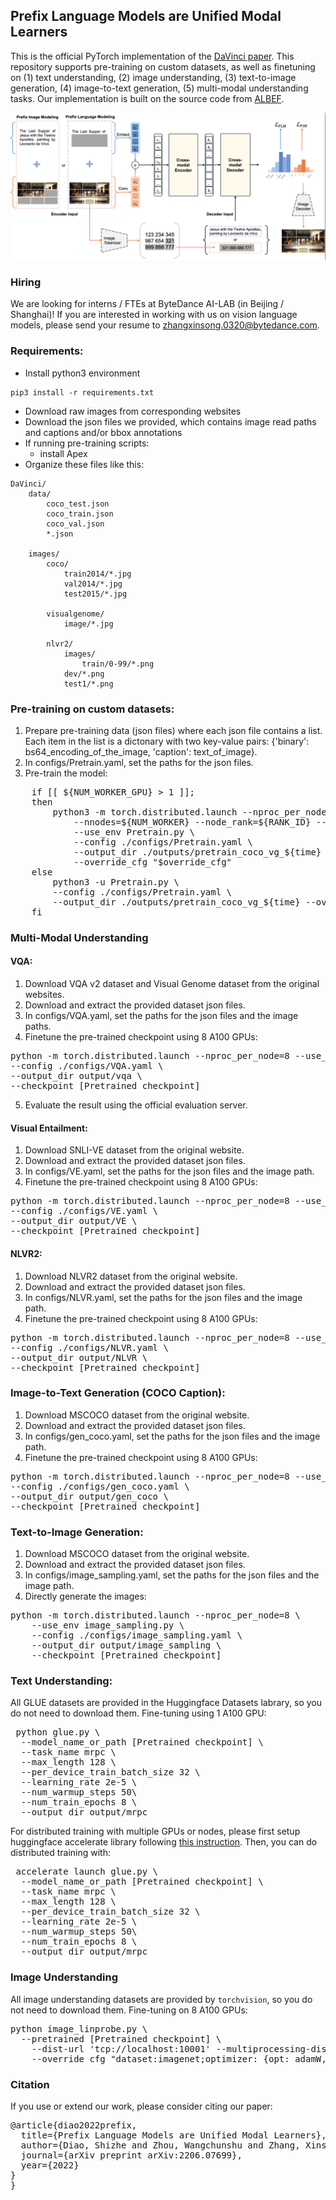 ## Prefix Language Models are Unified Modal Learners

This is the official PyTorch implementation of the <a href="https://arxiv.org/abs/2206.07699">DaVinci paper</a>. 
This repository supports pre-training on custom datasets, as well as finetuning on (1) text understanding, (2) image understanding, (3) text-to-image generation, (4) image-to-text generation, (5) multi-modal understanding tasks.
Our implementation is built on the source code from <a href="https://github.com/salesforce/ALBEF">ALBEF</a>.

<img src="img.png" width="600">

### Hiring
We are looking for interns / FTEs at ByteDance AI-LAB (in Beijing / Shanghai)! 
If you are interested in working with us on vision language models, please send your resume to zhangxinsong.0320@bytedance.com.

### Requirements:
- Install python3 environment
```angular2html
pip3 install -r requirements.txt
```
- Download raw images from corresponding websites
- Download the json files we provided, which contains image read paths and captions and/or bbox annotations
- If running pre-training scripts: 
  - install Apex
- Organize these files like this:  
```angular2html
DaVinci/
    data/
        coco_test.json
        coco_train.json
        coco_val.json
        *.json

    images/
        coco/
            train2014/*.jpg
            val2014/*.jpg
            test2015/*.jpg
        
        visualgenome/
            image/*.jpg
        
        nlvr2/
            images/
                train/0-99/*.png
            dev/*.png
            test1/*.png
```


### Pre-training on custom datasets:
1. Prepare pre-training data (json files) where each json file contains a list. Each item in the list is a dictonary with two key-value pairs: {'binary': bs64_encoding_of_the_image, 'caption': text_of_image}. 
2. In configs/Pretrain.yaml, set the paths for the json files.
3. Pre-train the model:
<pre>
    if [[ ${NUM_WORKER_GPU} > 1 ]];
    then
        python3 -m torch.distributed.launch --nproc_per_node=${NUM_WORKER_GPU}  \
            --nnodes=${NUM_WORKER} --node_rank=${RANK_ID} --master_addr=${WORKER_0_HOST} --master_port=${WORKER_0_PORT}\
            --use_env Pretrain.py \
            --config ./configs/Pretrain.yaml \
            --output_dir ./outputs/pretrain_coco_vg_${time} \
            --override_cfg "$override_cfg"
    else
        python3 -u Pretrain.py \
        --config ./configs/Pretrain.yaml \
        --output_dir ./outputs/pretrain_coco_vg_${time} --override_cfg "$override_cfg"
    fi
</pre>

### Multi-Modal Understanding 
#### VQA:
1. Download VQA v2 dataset and Visual Genome dataset from the original websites.
2. Download and extract the provided dataset json files.
3. In configs/VQA.yaml, set the paths for the json files and the image paths.
4. Finetune the pre-trained checkpoint using 8 A100 GPUs:
<pre>python -m torch.distributed.launch --nproc_per_node=8 --use_env VQA.py \
--config ./configs/VQA.yaml \
--output_dir output/vqa \
--checkpoint [Pretrained checkpoint]</pre> 
5. Evaluate the result using the official evaluation server.

#### Visual Entailment:
1. Download SNLI-VE dataset from the original website.
2. Download and extract the provided dataset json files.
3. In configs/VE.yaml, set the paths for the json files and the image path.
4. Finetune the pre-trained checkpoint using 8 A100 GPUs:
<pre>python -m torch.distributed.launch --nproc_per_node=8 --use_env VE.py \
--config ./configs/VE.yaml \
--output_dir output/VE \
--checkpoint [Pretrained checkpoint]</pre> 

#### NLVR2:
1. Download NLVR2 dataset from the original website.
2. Download and extract the provided dataset json files.
3. In configs/NLVR.yaml, set the paths for the json files and the image path.
4. Finetune the pre-trained checkpoint using 8 A100 GPUs:
<pre>python -m torch.distributed.launch --nproc_per_node=8 --use_env NLVR.py \
--config ./configs/NLVR.yaml \
--output_dir output/NLVR \
--checkpoint [Pretrained checkpoint]</pre> 


### Image-to-Text Generation (COCO Caption):
1. Download MSCOCO dataset from the original website.
2. Download and extract the provided dataset json files.
3. In configs/gen_coco.yaml, set the paths for the json files and the image path.
4. Finetune the pre-trained checkpoint using 8 A100 GPUs:
<pre>python -m torch.distributed.launch --nproc_per_node=8 --use_env gen_coco.py \
--config ./configs/gen_coco.yaml \
--output_dir output/gen_coco \
--checkpoint [Pretrained checkpoint]</pre> 

### Text-to-Image Generation:
1. Download MSCOCO dataset from the original website.
2. Download and extract the provided dataset json files.
3. In configs/image_sampling.yaml, set the paths for the json files and the image path.
4. Directly generate the images:
<pre>
python -m torch.distributed.launch --nproc_per_node=8 \
    --use_env image_sampling.py \
    --config ./configs/image_sampling.yaml \
    --output_dir output/image_sampling \
    --checkpoint [Pretrained checkpoint]
</pre>

### Text Understanding:
All GLUE datasets are provided in the Huggingface Datasets labrary, so you do not need to download them. Fine-tuning using 1 A100 GPU:

<pre> python glue.py \
  --model_name_or_path [Pretrained checkpoint] \
  --task_name mrpc \
  --max_length 128 \
  --per_device_train_batch_size 32 \
  --learning_rate 2e-5 \
  --num_warmup_steps 50\
  --num_train_epochs 8 \
  --output_dir output/mrpc</pre> 

For distributed training with multiple GPUs or nodes, please first setup huggingface accelerate library following [this instruction](https://github.com/huggingface/transformers/tree/main/examples/pytorch/text-classification). Then, you can do distributed training with:

<pre> accelerate launch glue.py \
  --model_name_or_path [Pretrained checkpoint] \
  --task_name mrpc \
  --max_length 128 \
  --per_device_train_batch_size 32 \
  --learning_rate 2e-5 \
  --num_warmup_steps 50\
  --num_train_epochs 8 \
  --output_dir output/mrpc</pre> 

### Image Understanding
All image understanding datasets are provided by `torchvision`, so you do not need to download them. Fine-tuning on 8 A100 GPUs:
<pre>
python image_linprobe.py \
  --pretrained [Pretrained checkpoint] \
    --dist-url 'tcp://localhost:10001' --multiprocessing-distributed --world-size 1 --rank 0 \
    --override_cfg "dataset:imagenet;optimizer: {opt: adamW, lr: 1e-4, weight_decay: 0.01}"
</pre>

### Citation
If you use or extend our work, please consider citing our paper:
<pre>
@article{diao2022prefix,
  title={Prefix Language Models are Unified Modal Learners},
  author={Diao, Shizhe and Zhou, Wangchunshu and Zhang, Xinsong and Wang, Jiawei},
  journal={arXiv preprint arXiv:2206.07699},
  year={2022}
}
}</pre>
